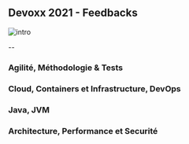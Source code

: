 ## Devoxx 2021 - Feedbacks

![intro](https://www.devoxx.fr/wp-content/uploads/2021/09/logo_devoxx_fr_2021_horiz_1000.png)

--

### Agilité, Méthodologie & Tests <!-- .element: class="fragment" data-fragment-index="1" -->
### Cloud, Containers et Infrastructure, DevOps <!-- .element: class="fragment" data-fragment-index="2" -->
### Java, JVM <!-- .element: class="fragment" data-fragment-index="3" -->
### Architecture, Performance et Securité <!-- .element: class="fragment" data-fragment-index="4" -->
